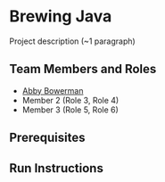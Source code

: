 # Brewing Java

Project description (~1 paragraph)

## Team Members and Roles

* [Abby Bowerman](https://github.com/abbybowerman/CIS350-HW2-Bowerman)
* Member 2 (Role 3, Role 4)
* Member 3 (Role 5, Role 6)

## Prerequisites

## Run Instructions
